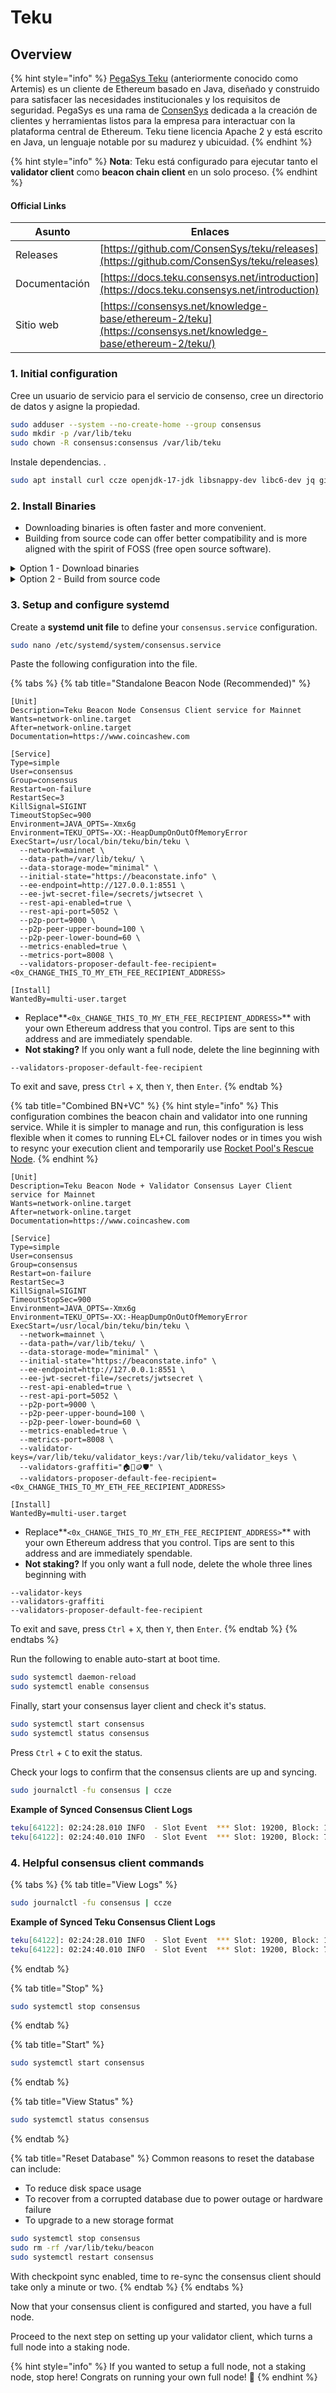 # Teku

## Overview

{% hint style="info" %}
[PegaSys Teku](https://consensys.net/knowledge-base/ethereum-2/teku/) (anteriormente conocido como Artemis) es un cliente de Ethereum basado en Java, diseñado y construido para satisfacer las necesidades institucionales y los requisitos de seguridad. PegaSys es una rama de [ConsenSys](https://consensys.net) dedicada a la creación de clientes y herramientas listos para la empresa para interactuar con la plataforma central de Ethereum. Teku tiene licencia Apache 2 y está escrito en Java, un lenguaje notable por su madurez y ubicuidad.
{% endhint %}

{% hint style="info" %}
**Nota**: Teku está configurado para ejecutar tanto el **validator client** como **beacon chain client** en un solo proceso.
{% endhint %}

#### Official Links

| Asunto       | Enlaces                                                                                                         |
| ------------- | ------------------------------------------------------------------------------------------------------------- |
| Releases      | [https://github.com/ConsenSys/teku/releases](https://github.com/ConsenSys/teku/releases)                      |
| Documentación | [https://docs.teku.consensys.net/introduction](https://docs.teku.consensys.net/introduction)                  |
| Sitio web       | [https://consensys.net/knowledge-base/ethereum-2/teku](https://consensys.net/knowledge-base/ethereum-2/teku/) |

### 1. Initial configuration

Cree un usuario de servicio para el servicio de consenso, cree un directorio de datos y asigne la propiedad.

```bash
sudo adduser --system --no-create-home --group consensus
sudo mkdir -p /var/lib/teku
sudo chown -R consensus:consensus /var/lib/teku
```

Instale dependencias. .

```bash
sudo apt install curl ccze openjdk-17-jdk libsnappy-dev libc6-dev jq git libc6 unzip -y
```

### 2. Install Binaries

* Downloading binaries is often faster and more convenient.
* Building from source code can offer better compatibility and is more aligned with the spirit of FOSS (free open source software).

<details>

<summary>Option 1 - Download binaries</summary>

Run the following to automatically download the latest linux release, un-tar and cleanup.

```bash
RELEASE_URL="https://api.github.com/repos/ConsenSys/teku/releases/latest"
LATEST_TAG="$(curl -s $RELEASE_URL | jq -r ".tag_name")"
BINARIES_URL="https://artifacts.consensys.net/public/teku/raw/names/teku.tar.gz/versions/${LATEST_TAG}/teku-${LATEST_TAG}.tar.gz"
echo Downloading URL: $BINARIES_URL

cd $HOME
# Download
wget -O teku.tar.gz $BINARIES_URL
# Untar
tar -xzvf teku.tar.gz -C $HOME
# Rename folder
mv teku-* teku
# Cleanup
rm teku.tar.gz
```

Install the binaries.

<pre class="language-bash"><code class="lang-bash"><strong>sudo mv $HOME/teku /usr/local/bin/teku
</strong></code></pre>

</details>

<details>

<summary>Option 2 - Build from source code</summary>

Build the binaries.

```bash
mkdir -p ~/git
cd ~/git
git clone https://github.com/ConsenSys/teku.git
cd teku
# Get new tags
git fetch --tags
RELEASETAG=$(curl -s https://api.github.com/repos/ConsenSys/teku/releases/latest | jq -r .tag_name)
git checkout tags/$RELEASETAG
./gradlew distTar installDist
```

Verify Teku was built properly by displaying the version.

```shell
cd $HOME/git/teku/build/install/teku/bin
./teku --version
```

Install the binaries.

```shell
sudo cp -a $HOME/git/teku/build/install/teku /usr/local/bin/teku
```

</details>

### **3. Setup and configure systemd**

Create a **systemd unit file** to define your `consensus.service` configuration.

```bash
sudo nano /etc/systemd/system/consensus.service
```

Paste the following configuration into the file.

{% tabs %}
{% tab title="Standalone Beacon Node (Recommended)" %}
```shell
[Unit]
Description=Teku Beacon Node Consensus Client service for Mainnet
Wants=network-online.target
After=network-online.target
Documentation=https://www.coincashew.com

[Service]
Type=simple
User=consensus
Group=consensus
Restart=on-failure
RestartSec=3
KillSignal=SIGINT
TimeoutStopSec=900
Environment=JAVA_OPTS=-Xmx6g
Environment=TEKU_OPTS=-XX:-HeapDumpOnOutOfMemoryError
ExecStart=/usr/local/bin/teku/bin/teku \
  --network=mainnet \
  --data-path=/var/lib/teku/ \
  --data-storage-mode="minimal" \
  --initial-state="https://beaconstate.info" \
  --ee-endpoint=http://127.0.0.1:8551 \
  --ee-jwt-secret-file=/secrets/jwtsecret \
  --rest-api-enabled=true \
  --rest-api-port=5052 \
  --p2p-port=9000 \
  --p2p-peer-upper-bound=100 \
  --p2p-peer-lower-bound=60 \
  --metrics-enabled=true \
  --metrics-port=8008 \
  --validators-proposer-default-fee-recipient=<0x_CHANGE_THIS_TO_MY_ETH_FEE_RECIPIENT_ADDRESS>

[Install]
WantedBy=multi-user.target
```

* Replace**`<0x_CHANGE_THIS_TO_MY_ETH_FEE_RECIPIENT_ADDRESS>`** with your own Ethereum address that you control. Tips are sent to this address and are immediately spendable.
* **Not staking?** If you only want a full node, delete the line beginning with

```
--validators-proposer-default-fee-recipient
```

To exit and save, press `Ctrl` + `X`, then `Y`, then `Enter`.
{% endtab %}

{% tab title="Combined BN+VC" %}
{% hint style="info" %}
This configuration combines the beacon chain and validator into one running service. While it is simpler to manage and run, this configuration is less flexible when it comes to running EL+CL failover nodes or in times you wish to resync your execution client and temporarily use [Rocket Pool's Rescue Node](https://rescuenode.com/docs/how-to-connect/solo).
{% endhint %}

```shell
[Unit]
Description=Teku Beacon Node + Validator Consensus Layer Client service for Mainnet
Wants=network-online.target
After=network-online.target
Documentation=https://www.coincashew.com

[Service]
Type=simple
User=consensus
Group=consensus
Restart=on-failure
RestartSec=3
KillSignal=SIGINT
TimeoutStopSec=900
Environment=JAVA_OPTS=-Xmx6g
Environment=TEKU_OPTS=-XX:-HeapDumpOnOutOfMemoryError
ExecStart=/usr/local/bin/teku/bin/teku \
  --network=mainnet \
  --data-path=/var/lib/teku/ \
  --data-storage-mode="minimal" \
  --initial-state="https://beaconstate.info" \
  --ee-endpoint=http://127.0.0.1:8551 \
  --ee-jwt-secret-file=/secrets/jwtsecret \
  --rest-api-enabled=true \
  --rest-api-port=5052 \
  --p2p-port=9000 \
  --p2p-peer-upper-bound=100 \
  --p2p-peer-lower-bound=60 \
  --metrics-enabled=true \
  --metrics-port=8008 \
  --validator-keys=/var/lib/teku/validator_keys:/var/lib/teku/validator_keys \
  --validators-graffiti="🏠🥩🪙🛡️" \
  --validators-proposer-default-fee-recipient=<0x_CHANGE_THIS_TO_MY_ETH_FEE_RECIPIENT_ADDRESS>

[Install]
WantedBy=multi-user.target
```

* Replace**`<0x_CHANGE_THIS_TO_MY_ETH_FEE_RECIPIENT_ADDRESS>`** with your own Ethereum address that you control. Tips are sent to this address and are immediately spendable.
* **Not staking?** If you only want a full node, delete the whole three lines beginning with

```
--validator-keys
--validators-graffiti
--validators-proposer-default-fee-recipient
```

To exit and save, press `Ctrl` + `X`, then `Y`, then `Enter`.
{% endtab %}
{% endtabs %}

Run the following to enable auto-start at boot time.

```bash
sudo systemctl daemon-reload
sudo systemctl enable consensus
```

Finally, start your consensus layer client and check it's status.

```bash
sudo systemctl start consensus
sudo systemctl status consensus
```

Press `Ctrl` + `C` to exit the status.

Check your logs to confirm that the consensus clients are up and syncing.

```bash
sudo journalctl -fu consensus | ccze
```

**Example of Synced Consensus Client Logs**

```bash
teku[64122]: 02:24:28.010 INFO  - Slot Event  *** Slot: 19200, Block: 1468A43F874EDE790DB6B499A51003500B5BA85226E9500A7A187DB9A169DE20, Justified: 1132, Finalized: 1133, Peers: 70
teku[64122]: 02:24:40.010 INFO  - Slot Event  *** Slot: 19200, Block: 72B092AADFE146F5D3F395A720C0AA3B2354B2095E3F10DC18F0E9716D286DCB, Justified: 1132, Finalized: 1133, Peers: 70
```

### 4. Helpful consensus client commands

{% tabs %}
{% tab title="View Logs" %}
```bash
sudo journalctl -fu consensus | ccze
```

**Example of Synced Teku Consensus Client Logs**

```bash
teku[64122]: 02:24:28.010 INFO  - Slot Event  *** Slot: 19200, Block: 1468A43F874EDE790DB6B499A51003500B5BA85226E9500A7A187DB9A169DE20, Justified: 1132, Finalized: 1133, Peers: 70
teku[64122]: 02:24:40.010 INFO  - Slot Event  *** Slot: 19200, Block: 72B092AADFE146F5D3F395A720C0AA3B2354B2095E3F10DC18F0E9716D286DCB, Justified: 1132, Finalized: 1133, Peers: 70
```
{% endtab %}

{% tab title="Stop" %}
```bash
sudo systemctl stop consensus
```
{% endtab %}

{% tab title="Start" %}
```bash
sudo systemctl start consensus
```
{% endtab %}

{% tab title="View Status" %}
```bash
sudo systemctl status consensus
```
{% endtab %}

{% tab title="Reset Database" %}
Common reasons to reset the database can include:

* To reduce disk space usage
* To recover from a corrupted database due to power outage or hardware failure
* To upgrade to a new storage format

```bash
sudo systemctl stop consensus
sudo rm -rf /var/lib/teku/beacon
sudo systemctl restart consensus
```

With checkpoint sync enabled, time to re-sync the consensus client should take only a minute or two.
{% endtab %}
{% endtabs %}

Now that your consensus client is configured and started, you have a full node.

Proceed to the next step on setting up your validator client, which turns a full node into a staking node.

{% hint style="info" %}
If you wanted to setup a full node, not a staking node, stop here! Congrats on running your own full node! :tada:
{% endhint %}
